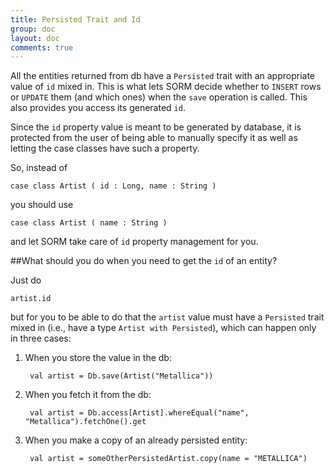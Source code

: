 ```yaml
---
title: Persisted Trait and Id
group: doc
layout: doc
comments: true
---
```


All the entities returned from db have a `Persisted` trait with an appropriate value of `id` mixed in. This is what lets SORM decide whether to `INSERT` rows or `UPDATE` them (and which ones) when the `save` operation is called. This also provides you access its generated `id`.

Since the `id` property value is meant to be generated by database, it is protected from the user of being able to manually specify it as well as letting the case classes have such a property.

So, instead of 
    
    case class Artist ( id : Long, name : String )

you should use 

    case class Artist ( name : String )

and let SORM take care of `id` property management for you.

##What should you do when you need to get the `id` of an entity?

Just do

    artist.id

but for you to be able to do that the `artist` value must have a `Persisted` trait mixed in (i.e., have a type `Artist with Persisted`), which can happen only in three cases:

1. When you store the value in the db:

        val artist = Db.save(Artist("Metallica")) 
    
2. When you fetch it from the db:

        val artist = Db.access[Artist].whereEqual("name", "Metallica").fetchOne().get

3. When you make a copy of an already persisted entity:

        val artist = someOtherPersistedArtist.copy(name = "METALLICA")